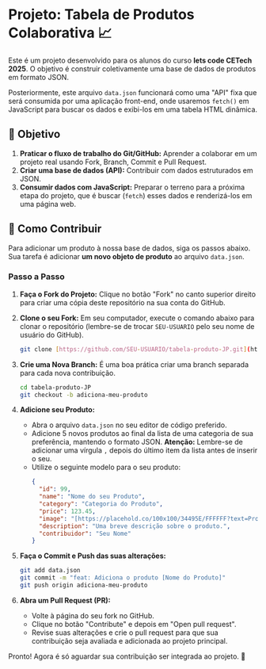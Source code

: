 # Projeto: Tabela de Produtos Colaborativa 📈

Este é um projeto desenvolvido para os alunos do curso **lets code CETech 2025**. O objetivo é construir coletivamente uma base de dados de produtos em formato JSON.

Posteriormente, este arquivo `data.json` funcionará como uma "API" fixa que será consumida por uma aplicação front-end, onde usaremos `fetch()` em JavaScript para buscar os dados e exibi-los em uma tabela HTML dinâmica.

## 🎯 Objetivo

1.  **Praticar o fluxo de trabalho do Git/GitHub:** Aprender a colaborar em um projeto real usando Fork, Branch, Commit e Pull Request.
2.  **Criar uma base de dados (API):** Contribuir com dados estruturados em JSON.
3.  **Consumir dados com JavaScript:** Preparar o terreno para a próxima etapa do projeto, que é buscar (`fetch`) esses dados e renderizá-los em uma página web.

## 🚀 Como Contribuir

Para adicionar um produto à nossa base de dados, siga os passos abaixo. Sua tarefa é adicionar **um novo objeto de produto** ao arquivo `data.json`.

### Passo a Passo

1.  **Faça o Fork do Projeto:** Clique no botão "Fork" no canto superior direito para criar uma cópia deste repositório na sua conta do GitHub.

2.  **Clone o seu Fork:** Em seu computador, execute o comando abaixo para clonar o repositório (lembre-se de trocar `SEU-USUARIO` pelo seu nome de usuário do GitHub).
    ```bash
    git clone [https://github.com/SEU-USUARIO/tabela-produto-JP.git](https://github.com/SEU-USUARIO/tabela-produto-JP.git)
    ```

3.  **Crie uma Nova Branch:** É uma boa prática criar uma branch separada para cada nova contribuição.
    ```bash
    cd tabela-produto-JP
    git checkout -b adiciona-meu-produto
    ```

4.  **Adicione seu Produto:**
    * Abra o arquivo `data.json` no seu editor de código preferido.
    * Adicione 5 novos produtos ao final da lista de uma categoria de sua preferência, mantendo o formato JSON. **Atenção:** Lembre-se de adicionar uma vírgula `,` depois do último item da lista antes de inserir o seu.
    * Utilize o seguinte modelo para o seu produto:
        ```json
        {
          "id": 99,
          "name": "Nome do seu Produto",
          "category": "Categoria do Produto",
          "price": 123.45,
          "image": "[https://placehold.co/100x100/34495E/FFFFFF?text=Produto](https://placehold.co/100x100/34495E/FFFFFF?text=Produto)",
          "description": "Uma breve descrição sobre o produto.",
          "contribuidor": "Seu Nome"
        }
        ```

5.  **Faça o Commit e Push das suas alterações:**
    ```bash
    git add data.json
    git commit -m "feat: Adiciona o produto [Nome do Produto]"
    git push origin adiciona-meu-produto
    ```

6.  **Abra um Pull Request (PR):**
    * Volte à página do seu fork no GitHub.
    * Clique no botão "Contribute" e depois em "Open pull request".
    * Revise suas alterações e crie o pull request para que sua contribuição seja avaliada e adicionada ao projeto principal.

Pronto! Agora é só aguardar sua contribuição ser integrada ao projeto. 🤝
